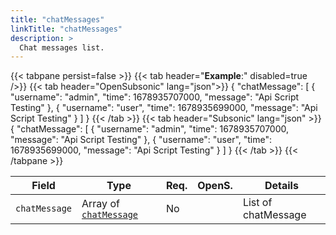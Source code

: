 ```yaml
---
title: "chatMessages"
linkTitle: "chatMessages"
description: >
  Chat messages list.
---
```


{{< tabpane persist=false >}}
{{< tab header="**Example**:" disabled=true />}}
{{< tab header="OpenSubsonic" lang="json">}}
{
  "chatMessage": [
    {
      "username": "admin",
      "time": 1678935707000,
      "message": "Api Script Testing"
    },
    {
      "username": "user",
      "time": 1678935699000,
      "message": "Api Script Testing"
    }
  ]
}
{{< /tab >}}
{{< tab header="Subsonic" lang="json" >}}
{
  "chatMessage": [
    {
      "username": "admin",
      "time": 1678935707000,
      "message": "Api Script Testing"
    },
    {
      "username": "user",
      "time": 1678935699000,
      "message": "Api Script Testing"
    }
  ]
}
{{< /tab >}}
{{< /tabpane >}}

| Field |  Type | Req. | OpenS. | Details |
| --- | --- | --- | --- | --- |
| `chatMessage` | Array of [`chatMessage`](../chatmessage) | No |     | List of chatMessage |
